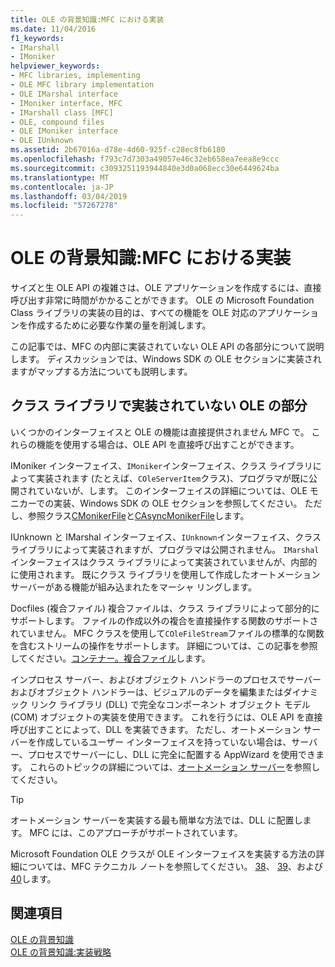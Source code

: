 ```yaml
---
title: OLE の背景知識:MFC における実装
ms.date: 11/04/2016
f1_keywords:
- IMarshall
- IMoniker
helpviewer_keywords:
- MFC libraries, implementing
- OLE MFC library implementation
- OLE IMarshal interface
- IMoniker interface, MFC
- IMarshall class [MFC]
- OLE, compound files
- OLE IMoniker interface
- OLE IUnknown
ms.assetid: 2b67016a-d78e-4d60-925f-c28ec8fb6180
ms.openlocfilehash: f793c7d7303a49057e46c32eb658ea7eea8e9ccc
ms.sourcegitcommit: c3093251193944840e3d0a068ecc30e6449624ba
ms.translationtype: MT
ms.contentlocale: ja-JP
ms.lasthandoff: 03/04/2019
ms.locfileid: "57267278"
---
```

# <a name="ole-background-mfc-implementation"></a>OLE の背景知識:MFC における実装

サイズと生 OLE API の複雑さは、OLE アプリケーションを作成するには、直接呼び出す非常に時間がかかることができます。 OLE の Microsoft Foundation Class ライブラリの実装の目的は、すべての機能を OLE 対応のアプリケーションを作成するために必要な作業の量を削減します。

この記事では、MFC の内部に実装されていない OLE API の各部分について説明します。 ディスカッションでは、Windows SDK の OLE セクションに実装されますがマップする方法についても説明します。

##  <a name="_core_portions_of_ole_not_implemented_by_the_class_library"></a> クラス ライブラリで実装されていない OLE の部分

いくつかのインターフェイスと OLE の機能は直接提供されません MFC で。 これらの機能を使用する場合は、OLE API を直接呼び出すことができます。

IMoniker インターフェイス、`IMoniker`インターフェイス、クラス ライブラリによって実装されます (たとえば、`COleServerItem`クラス)、プログラマが既に公開されていないが、します。 このインターフェイスの詳細については、OLE モニカーでの実装、Windows SDK の OLE セクションを参照してください。 ただし、参照クラス[CMonikerFile](../mfc/reference/cmonikerfile-class.md)と[CAsyncMonikerFile](../mfc/reference/casyncmonikerfile-class.md)します。

IUnknown と IMarshal インターフェイス、`IUnknown`インターフェイス、クラス ライブラリによって実装されますが、プログラマは公開されません。 `IMarshal`インターフェイスはクラス ライブラリによって実装されていませんが、内部的に使用されます。 既にクラス ライブラリを使用して作成したオートメーション サーバーがある機能が組み込まれたをマーシャ リングします。

Docfiles (複合ファイル) 複合ファイルは、クラス ライブラリによって部分的にサポートします。 ファイルの作成以外の複合を直接操作する関数のサポートされていません。 MFC クラスを使用して`COleFileStream`ファイルの標準的な関数を含むストリームの操作をサポートします。 詳細については、この記事を参照してください。[コンテナー。複合ファイル](../mfc/containers-compound-files.md)します。

インプロセス サーバー、およびオブジェクト ハンドラーのプロセスでサーバーおよびオブジェクト ハンドラーは、ビジュアルのデータを編集またはダイナミック リンク ライブラリ (DLL) で完全なコンポーネント オブジェクト モデル (COM) オブジェクトの実装を使用できます。 これを行うには、OLE API を直接呼び出すことによって、DLL を実装できます。 ただし、オートメーション サーバーを作成しているユーザー インターフェイスを持っていない場合は、サーバー、プロセスでサーバーにし、DLL に完全に配置する AppWizard を使用できます。 これらのトピックの詳細については、[オートメーション サーバー](../mfc/automation-servers.md)を参照してください。

> [!TIP]
>  オートメーション サーバーを実装する最も簡単な方法では、DLL に配置します。 MFC には、このアプローチがサポートされています。

Microsoft Foundation OLE クラスが OLE インターフェイスを実装する方法の詳細については、MFC テクニカル ノートを参照してください。 [38](../mfc/tn038-mfc-ole-iunknown-implementation.md)、 [39](../mfc/tn039-mfc-ole-automation-implementation.md)、および[40](../mfc/tn040-mfc-ole-in-place-resizing-and-zooming.md)します。

## <a name="see-also"></a>関連項目

[OLE の背景知識](../mfc/ole-background.md)<br/>
[OLE の背景知識:実装戦略](../mfc/ole-background-implementation-strategies.md)
